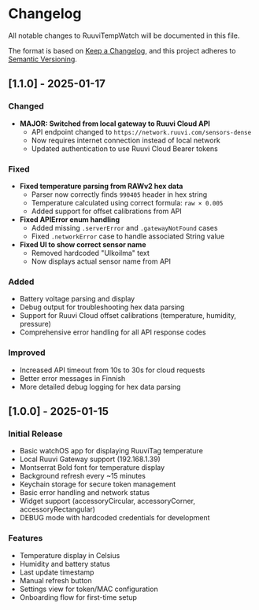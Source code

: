 # Changelog

All notable changes to RuuviTempWatch will be documented in this file.

The format is based on [Keep a Changelog](https://keepachangelog.com/en/1.0.0/),
and this project adheres to [Semantic Versioning](https://semver.org/spec/v2.0.0.html).

## [1.1.0] - 2025-01-17

### Changed
- **MAJOR: Switched from local gateway to Ruuvi Cloud API**
  - API endpoint changed to `https://network.ruuvi.com/sensors-dense`
  - Now requires internet connection instead of local network
  - Updated authentication to use Ruuvi Cloud Bearer tokens

### Fixed
- **Fixed temperature parsing from RAWv2 hex data**
  - Parser now correctly finds `990405` header in hex string
  - Temperature calculated using correct formula: `raw × 0.005`
  - Added support for offset calibrations from API
- **Fixed APIError enum handling**
  - Added missing `.serverError` and `.gatewayNotFound` cases
  - Fixed `.networkError` case to handle associated String value
- **Fixed UI to show correct sensor name**
  - Removed hardcoded "Ulkoilma" text
  - Now displays actual sensor name from API

### Added
- Battery voltage parsing and display
- Debug output for troubleshooting hex data parsing
- Support for Ruuvi Cloud offset calibrations (temperature, humidity, pressure)
- Comprehensive error handling for all API response codes

### Improved
- Increased API timeout from 10s to 30s for cloud requests
- Better error messages in Finnish
- More detailed debug logging for hex data parsing

## [1.0.0] - 2025-01-15

### Initial Release
- Basic watchOS app for displaying RuuviTag temperature
- Local Ruuvi Gateway support (192.168.1.39)
- Montserrat Bold font for temperature display
- Background refresh every ~15 minutes
- Keychain storage for secure token management
- Basic error handling and network status
- Widget support (accessoryCircular, accessoryCorner, accessoryRectangular)
- DEBUG mode with hardcoded credentials for development

### Features
- Temperature display in Celsius
- Humidity and battery status
- Last update timestamp
- Manual refresh button
- Settings view for token/MAC configuration
- Onboarding flow for first-time setup